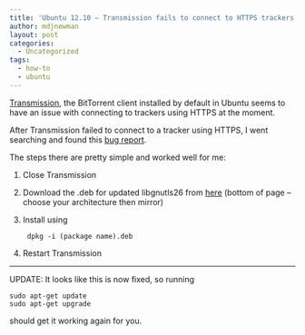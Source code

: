 ```yaml
---
title: 'Ubuntu 12.10 – Transmission fails to connect to HTTPS trackers'
author: mdjnewman
layout: post
categories:
  - Uncategorized
tags:
  - how-to
  - ubuntu
---
```

[Transmission][1], the BitTorrent client installed by default in Ubuntu seems to have an issue with connecting to trackers using HTTPS at the moment.

After Transmission failed to connect to a tracker using HTTPS, I went searching and found this [bug report][2].

The steps there are pretty simple and worked well for me:

1. Close Transmission
2. Download the .deb for updated libgnutls26 from [here][3] (bottom of page – choose your architecture then mirror)
3. Install using

        dpkg -i (package name).deb

4. Restart Transmission

* * *

UPDATE: It looks like this is now fixed, so running

```
sudo apt-get update
sudo apt-get upgrade
```

should get it working again for you.

[1]: http://www.transmissionbt.com/ "Transmission"
[2]: https://bugs.launchpad.net/ubuntu/+source/gnutls26/+bug/937537 "libgnutls26 2.12.14 breaks SSL tracker support in Transmission"
[3]: http://packages.debian.org/wheezy/libgnutls26
